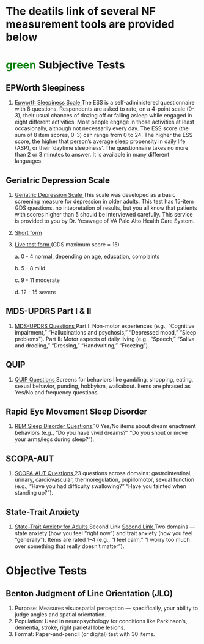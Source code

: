 # The deatils link of several NF measurement tools are provided below
# <span style="color:green">green</span> Subjective Tests
## EPWorth Sleepiness 
1. <a href="https://epworthsleepinessscale.com/about-the-ess/">Epworth Sleepiness Scale </a> The ESS is a self-administered questionnaire with 8 questions. Respondents are asked to rate, on a 4-point scale (0-3), their usual chances of dozing off or falling asleep while engaged in eight different activities. Most people engage in those activities at least occasionally, although not necessarily every day. The ESS score (the sum of 8 item scores, 0-3) can range from 0 to 24. The higher the ESS score, the higher that person’s average sleep propensity in daily life (ASP), or their ‘daytime sleepiness’. The questionnaire takes no more than 2 or 3 minutes to answer. It is available in many different languages.

## Geriatric Depression Scale
1. <a href="https://web.stanford.edu/~yesavage/GDS.html">Geriatric Depression Scale </a> This scale was developed as a basic screening measure for depression in older adults. This test has 15-item GDS questions. no intepretation of results, but you all know that patients with scores higher than 5 should be interviewed carefully. This service is provided to you by Dr. Yesavage of VA Palo Alto Health Care System.
2. <a href="https://web.stanford.edu/~yesavage/GDS.english.short.html"> Short form </a>
3. <a href="http://www.medafile.com/GDS15.htm"> Live test form </a> (GDS  maximum score = 15)

   a. 0   -     4    normal, depending on age, education, complaints

   b.  5   -     8    mild

   c.  9   -   11    moderate

   d.  12 -   15    severe

 ## MDS-UPDRS Part I & II
 1. <a href="https://www.movementdisorders.org/MDS-Files1/PDFs/Rating-Scales/MDS-UPDRS_English_FINAL.pdf"> MDS-UPDRS Questions </a> Part I: Non-motor experiences (e.g., “Cognitive impairment,” “Hallucinations and psychosis,” “Depressed mood,” “Sleep problems”). Part II: Motor aspects of daily living (e.g., “Speech,” “Saliva and drooling,” “Dressing,” “Handwriting,” “Freezing”).

 ## QUIP
 1. <a href="https://blackfynn-ppmi-schema.readthedocs-hosted.com/en/stable-documentation-branch/_static/screenshots/1.0/QUIPCS.pdf"> QUIP Questions </a> Screens for behaviors like gambling, shopping, eating, sexual behavior, punding, hobbyism, walkabout. Items are phrased as Yes/No and frequency questions.

 ## Rapid Eye Movement Sleep Disorder
 1. <a href="https://movementdisorders.onlinelibrary.wiley.com/doi/epdf/10.1002/mds.21740"> REM Sleep Disorder Questions </a> 10 Yes/No items about dream enactment behaviors (e.g., “Do you have vivid dreams?” “Do you shout or move your arms/legs during sleep?”).

 ## SCOPA-AUT
 1. <a href="NC_Assessments/SCOPA-AUT.pdf"> SCOPA-AUT Questions </a> 23 questions across domains: gastrointestinal, urinary, cardiovascular, thermoregulation, pupillomotor, sexual function (e.g., “Have you had difficulty swallowing?” “Have you fainted when standing up?”).

 ## State-Trait Anxiety
 1. <a href="https://global-uploads.webflow.com/651a053c342015fefc668f5d/651a053d342015fefc66b5d3_State-Trait%20Anxiety%20Inventory%20(Form%20Y)%20Sample.pdf"> State-Trait Anxiety for Adults </a> Second Link <a href="https://livingwellcnc.com/wp-content/documents/Self%20Evaluation%20Questionnaire.pdf"> Second Link </a> Two domains — state anxiety (how you feel “right now”) and trait anxiety (how you feel “generally”). Items are rated 1–4 (e.g., “I feel calm,” “I worry too much over something that really doesn’t matter”).

# Objective Tests
## Benton Judgment of Line Orientation (JLO)
1. Purpose: Measures visuospatial perception — specifically, your ability to judge angles and spatial orientation.
2. Population: Used in neuropsychology for conditions like Parkinson’s, dementia, stroke, right parietal lobe lesions.
3. Format: Paper-and-pencil (or digital) test with 30 items.
